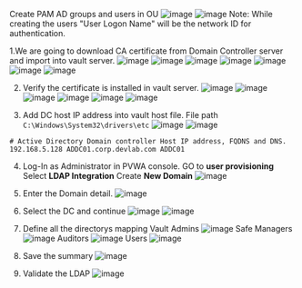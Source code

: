 Create PAM AD groups and users in OU
![image](https://github.com/NallaTeja/CyberArk-PAS/assets/145950340/551fda40-e19c-4e9f-97d8-bac39ae41994)
![image](https://github.com/NallaTeja/CyberArk-PAS/assets/145950340/522cad9c-ee08-4513-9caf-115d626365b6)
Note: While creating the users "User Logon Name" will be the network ID for authentication.

1.We are going to download CA certificate from Domain Controller server and import into vault server.
![image](https://github.com/NallaTeja/CyberArk-PAS/assets/145950340/eb9287b1-59b3-426a-b6b3-f63e2d89c6ba)
![image](https://github.com/NallaTeja/CyberArk-PAS/assets/145950340/b584be2a-53e5-477a-9078-8f038580f2d8)
![image](https://github.com/NallaTeja/CyberArk-PAS/assets/145950340/45302054-69f8-40f4-9900-fb64ecacd9e4)
![image](https://github.com/NallaTeja/CyberArk-PAS/assets/145950340/52d99203-0364-43b0-bb41-e6ed8499e1c5)
![image](https://github.com/NallaTeja/CyberArk-PAS/assets/145950340/0e24af56-2735-4c30-b4f8-634b4bd0bc3b)
![image](https://github.com/NallaTeja/CyberArk-PAS/assets/145950340/3e9a7745-2d50-4f96-addc-a734b077ceec)
![image](https://github.com/NallaTeja/CyberArk-PAS/assets/145950340/e329276d-9c1e-4a94-9d93-dff53eecc815)


2. Verify the certificate is installed in vault server.
![image](https://github.com/NallaTeja/CyberArk-PAS/assets/145950340/5394aa50-5ec7-4fee-806c-55f5abda906b)
![image](https://github.com/NallaTeja/CyberArk-PAS/assets/145950340/0c087a83-9236-40a1-a18c-a3312410db8a)
![image](https://github.com/NallaTeja/CyberArk-PAS/assets/145950340/70c6f91a-c518-4a39-b7c3-24b68c74285e)
![image](https://github.com/NallaTeja/CyberArk-PAS/assets/145950340/59dad3ea-6a5c-44d3-9205-cd7bad48a71b)
![image](https://github.com/NallaTeja/CyberArk-PAS/assets/145950340/b9af7af0-9528-4ec8-b767-508e51c92fae)
![image](https://github.com/NallaTeja/CyberArk-PAS/assets/145950340/045d8a63-22ab-4dad-b4a3-20772e5aaed1)


3. Add DC host IP address into vault host file.
File path  ```C:\Windows\System32\drivers\etc```
![image](https://github.com/NallaTeja/CyberArk-PAS/assets/145950340/c8b88c34-6176-444c-8645-75da3682e87f)
![image](https://github.com/NallaTeja/CyberArk-PAS/assets/145950340/85a87bdb-ee74-457f-8aaa-044a9fed3724)

```
# Active Directory Domain controller Host IP address, FQDNS and DNS.
192.168.5.128 ADDC01.corp.devlab.com ADDC01
```
4. Log-In as Administrator in PVWA console. GO to **user provisioning** Select **LDAP Integration** Create **New Domain**
![image](https://github.com/NallaTeja/CyberArk-PAS/assets/145950340/273d7d18-0028-4943-8ff2-e9ff2ef6be76)


5. Enter the Domain detail.
![image](https://github.com/NallaTeja/CyberArk-PAS/assets/145950340/5bcf626f-a891-411e-936a-1340792760c3)


6. Select the DC and continue
![image](https://github.com/NallaTeja/CyberArk-PAS/assets/145950340/5d6aa85b-de79-495b-aa11-90e80eac547d)
![image](https://github.com/NallaTeja/CyberArk-PAS/assets/145950340/57b711f2-be5a-420e-95f8-8a8008fae7cf)

7. Define all the directorys mapping
Vault Admins
![image](https://github.com/NallaTeja/CyberArk-PAS/assets/145950340/a5d95af6-eaa6-42c8-8957-2df0ab06804c)
Safe Managers
![image](https://github.com/NallaTeja/CyberArk-PAS/assets/145950340/7e60994c-9432-4748-9d06-7c45e4ed53e5)
Auditors
![image](https://github.com/NallaTeja/CyberArk-PAS/assets/145950340/78272ac1-5768-4c15-ac52-2e1fbe11646c)
Users
![image](https://github.com/NallaTeja/CyberArk-PAS/assets/145950340/2cc7b045-9b2b-4cc6-8540-2d5d84d30139)

8. Save the summary 
![image](https://github.com/NallaTeja/CyberArk-PAS/assets/145950340/af4f1851-b37d-48e8-ae36-acd0e482dee4)

9. Validate the LDAP 
![image](https://github.com/NallaTeja/CyberArk-PAS/assets/145950340/4453968c-f2dc-4842-90f7-0314880588c1)


